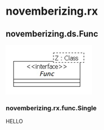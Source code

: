 # novemberizing.rx

## novemberizing.ds.Func

![novemberizing.ds.Func](doc/ClassDiagram_i_rx_Func.jpg)

### novemberizing.rx.func.Single

HELLO


